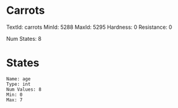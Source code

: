 # Carrots
TextId: carrots
MinId: 5288
MaxId: 5295
Hardness: 0
Resistance: 0

Num States: 8
# States
```
Name: age
Type: int
Num Values: 8
Min: 0
Max: 7
```